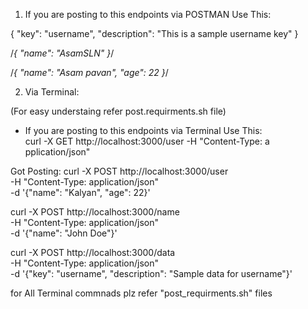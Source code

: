 1) If you are posting to this endpoints via POSTMAN Use This: 

{
    "key": "username",
    "description": "This is a sample username key"
}

/*{
    "name": "AsamSLN"
}*/

/*{
    "name": "Asam pavan",
    "age": 22
}*/

2) Via Terminal: 

(For easy understaing refer post.requirments.sh file)
- If you are posting to this endpoints via Terminal Use This:    
curl -X GET http://localhost:3000/user -H "Content-Type: a
pplication/json"

Got Posting: 
curl -X POST http://localhost:3000/user \
-H "Content-Type: application/json" \
-d '{"name": "Kalyan", "age": 22}'

curl -X POST http://localhost:3000/name \
-H "Content-Type: application/json" \
-d '{"name": "John Doe"}'

curl -X POST http://localhost:3000/data \
-H "Content-Type: application/json" \
-d '{"key": "username", "description": "Sample data for username"}'


for All Terminal commnads plz refer "post_requirments.sh" files